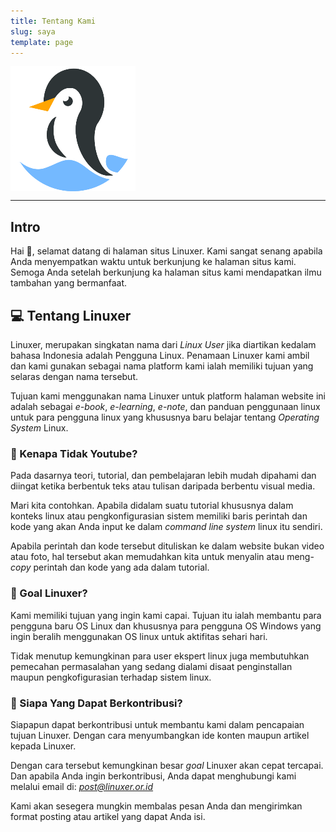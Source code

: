 ```yaml
---
title: Tentang Kami
slug: saya
template: page
---
```


<img align="center" src="../../content/thumbnails/linuxer-200.png">

---

## Intro

Hai 👋, selamat datang di halaman situs Linuxer. Kami sangat senang apabila Anda menyempatkan waktu untuk berkunjung ke halaman situs kami. Semoga Anda setelah berkunjung ka halaman situs kami mendapatkan ilmu tambahan yang bermanfaat.

## 💻 Tentang Linuxer

Linuxer, merupakan singkatan nama dari _Linux User_ jika diartikan kedalam bahasa Indonesia adalah Pengguna Linux. Penamaan Linuxer kami ambil dan kami gunakan sebagai nama platform kami ialah memiliki tujuan yang selaras dengan nama tersebut.

Tujuan kami menggunakan nama Linuxer untuk platform halaman website ini adalah sebagai _e-book_, _e-learning_, _e-note_, dan panduan penggunaan linux untuk para pengguna linux yang khususnya baru belajar tentang _Operating System_ Linux.

### 🎥 Kenapa Tidak Youtube?

Pada dasarnya teori, tutorial, dan pembelajaran lebih mudah dipahami dan diingat ketika berbentuk teks atau tulisan daripada berbentu visual media.

Mari kita contohkan. Apabila didalam suatu tutorial khususnya dalam konteks linux atau pengkonfigurasian sistem memiliki baris perintah dan kode yang akan Anda input ke dalam _command line system_ linux itu sendiri.

Apabila perintah dan kode tersebut dituliskan ke dalam website bukan video atau foto, hal tersebut akan memudahkan kita untuk menyalin atau meng-_copy_ perintah dan kode yang ada dalam tutorial.

### 🏁 Goal Linuxer?

Kami memiliki tujuan yang ingin kami capai. Tujuan itu ialah membantu para pengguna baru OS Linux dan khususnya para pengguna OS Windows yang ingin beralih menggunakan OS linux untuk aktifitas sehari hari.

Tidak menutup kemungkinan para user ekspert linux juga membutuhkan pemecahan permasalahan yang sedang dialami disaat penginstallan maupun pengkofigurasian terhadap sistem linux.

### 📢 Siapa Yang Dapat Berkontribusi?

Siapapun dapat berkontribusi untuk membantu kami dalam pencapaian tujuan Linuxer. Dengan cara menyumbangkan ide konten maupun artikel kepada Linuxer.

Dengan cara tersebut kemungkinan besar _goal_ Linuxer akan cepat tercapai. Dan apabila Anda ingin berkontribusi, Anda dapat menghubungi kami melalui email di: *post@linuxer.or.id*

Kami akan sesegera mungkin membalas pesan Anda dan mengirimkan format posting atau artikel yang dapat Anda isi.